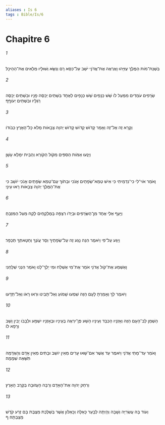 ```yaml
---
aliases : Is 6
tags : Bible/Is/6
---
```


# Chapitre 6

###### 1
בִּשְׁנַת־מֹות הַמֶּלֶךְ עֻזִּיָּהוּ וָאֶרְאֶה אֶת־אֲדֹנָי יֹשֵׁב עַל־כִּסֵּא רָם וְנִשָּׂא וְשׁוּלָיו מְלֵאִים אֶת־הַהֵיכָל׃
###### 2
שְׂרָפִים עֹמְדִים מִמַּעַל לֹו שֵׁשׁ כְּנָפַיִם שֵׁשׁ כְּנָפַיִם לְאֶחָד בִּשְׁתַּיִם יְכַסֶּה פָנָיו וּבִשְׁתַּיִם יְכַסֶּה רַגְלָיו וּבִשְׁתַּיִם יְעֹוףֵף׃
###### 3
וְקָרָא זֶה אֶל־זֶה וְאָמַר קָדֹושׁ קָדֹושׁ קָדֹושׁ יְהוָה צְבָאֹות מְלֹא כָל־הָאָרֶץ כְּבֹודֹו׃
###### 4
וַיָּנֻעוּ אַמֹּות הַסִּפִּים מִקֹּול הַקֹּורֵא וְהַבַּיִת יִמָּלֵא עָשָׁן׃
###### 5
וָאֹמַר אֹוי־לִי כִי־נִדְמֵיתִי כִּי אִישׁ טְמֵא־שְׂפָתַיִם אָנֹכִי וּבְתֹוךְ עַם־טְמֵא שְׂפָתַיִם אָנֹכִי יֹושֵׁב כִּי אֶת־הַמֶּלֶךְ יְהוָה צְבָאֹות רָאוּ עֵינָי׃
###### 6
וַיָּעָף אֵלַי אֶחָד מִן־הַשְּׂרָפִים וּבְיָדֹו רִצְפָּה בְּמֶלְקַחַיִם לָקַח מֵעַל הַמִּזְבֵּחַ׃
###### 7
וַיַּגַּע עַל־פִּי וַיֹּאמֶר הִנֵּה נָגַע זֶה עַל־שְׂפָתֶיךָ וְסָר עֲוֹנֶךָ וְחַטָּאתְךָ תְּכֻפָּר׃
###### 8
וָאֶשְׁמַע אֶת־קֹול אֲדֹנָי אֹמֵר אֶת־מִי אֶשְׁלַח וּמִי יֵלֶךְ־לָנוּ וָאֹמַר הִנְנִי שְׁלָחֵנִי׃
###### 9
וַיֹּאמֶר לֵךְ וְאָמַרְתָּ לָעָם הַזֶּה שִׁמְעוּ שָׁמֹועַ וְאַל־תָּבִינוּ וּרְאוּ רָאֹו וְאַל־תֵּדָעוּ׃
###### 10
הַשְׁמֵן לֵב־הָעָם הַזֶּה וְאָזְנָיו הַכְבֵּד וְעֵינָיו הָשַׁע פֶּן־יִרְאֶה בְעֵינָיו וּבְאָזְנָיו יִשְׁמָע וּלְבָבֹו יָבִין וָשָׁב וְרָפָא לֹו׃
###### 11
וָאֹמַר עַד־מָתַי אֲדֹנָי וַיֹּאמֶר עַד אֲשֶׁר אִם־שָׁאוּ עָרִים מֵאֵין יֹושֵׁב וּבָתִּים מֵאֵין אָדָם וְהָאֲדָמָה תִּשָּׁאֶה שְׁמָמָה׃
###### 12
וְרִחַק יְהוָה אֶת־הָאָדָם וְרַבָּה הָעֲזוּבָה בְּקֶרֶב הָאָרֶץ׃
###### 13
וְעֹוד בָּהּ עֲשִׂרִיָּה וְשָׁבָה וְהָיְתָה לְבָעֵר כָּאֵלָה וְכָאַלֹּון אֲשֶׁר בְּשַׁלֶּכֶת מַצֶּבֶת בָּם זֶרַע קֹדֶשׁ מַצַּבְתָּהּ׃ ף
